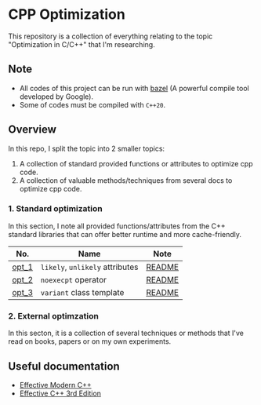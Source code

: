 # CPP Optimization
This repository is a collection of everything relating to the topic "Optimization in C/C++" that I'm researching.

## Note
- All codes of this project can be run with [bazel](https://bazel.build/) (A powerful compile tool developed by Google).
- Some of codes must be compiled with `C++20`.

## Overview
In this repo, I split the topic into 2 smaller topics:  
1. A collection of standard provided functions or attributes to optimize cpp code.
2. A collection of valuable methods/techniques from several docs to optimize cpp code.

### 1. Standard optimization
In this section, I note all provided functions/attributes from the C++ standard libraries that can offer better runtime and more cache-friendly.

| No.                       | Name                              | Note    |
| ------                    | ------                            | ------  |
| [opt_1](std_optim/opt_1)  | `likely`, `unlikely` attributes   | [README](std_optim/opt_1/README.md) |
| [opt_2](std_optim/opt_2)  | `noexecpt` operator               | [README](std_optim/opt_2/README.md) |
| [opt_3](std_optim/opt_3)  | `variant` class template          | [README](std_optim/opt_3/README.md) |

### 2. External optimzation
In this secton, it is a collection of several techniques or methods that I've read on books, papers or on my own experiments.

## Useful documentation
- [Effective Modern C++](docs/Effective_Modern_C__.pdf)
- [Effective C++ 3rd Edition](docs/Effective%20C++%203rd%20ed.pdf)  
